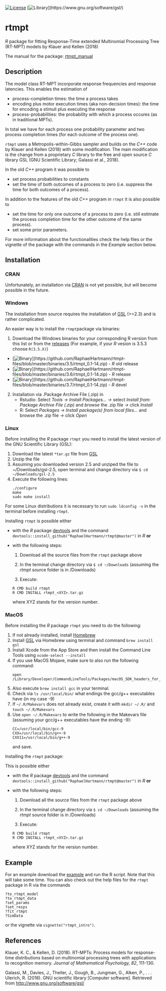 [![License](https://img.shields.io/badge/license-GPL(>=2)-C11B17.svg)](http://www.gnu.org/licenses/gpl-2.0.html)
[![Library](https://img.shields.io/badge/library-GSL(>=2.3)-C11B17.svg)](https://www.gnu.org/software/gsl/)

# rtmpt
*R* package for fitting Response-Time extended Multinomial Processing Tree (RT-MPT) models by Klauer and Kellen (2018)

The manual for the package: [rtmpt_manual](https://github.com/RaphaelHartmann/rtmpt-files/blob/master/rtmpt-manual.pdf)

## Description

The model class RT-MPT incorporate response frequencies and response latencies. This enables the estimation of 
* process-completion times: the time a process takes
* encoding plus motor execution times (aka non-decision times): the time for encoding a stimuli plus executing the response
* process-probabilities: the probability with which a process occures (as in traditional MPTs).

In total we have for each process one probability parameter and two process completion times (for each outcome of the process one).

`rtmpt` uses a Metropolis-within-Gibbs sampler and builds on the *C++* code by Klauer and Kellen (2018) with some modification. The main modification is the change from a proprietary *C* library to the free and open source *C* library GSL (GNU Scientific Library; Galassi et al., 2018).

In the old *C++* program it was possible to
* set process probabilities to constants
* set the time of both outcomes of a process to zero (i.e. suppress the time for both outcomes of a process).

In addition to the features of the old *C++* program in `rtmpt` it is also possible to 
* set the time for only one outcome of a process to zero (i.e. still estimate the process completion time for the other outcome of the same process).
* set some prior parameters.

For more information about the functionalities check the help files or the vignette of the package with the commands in the *Example* section below.

## Installation

### CRAN
Unfortunately, an installation via [CRAN](https://cran.r-project.org/) is not yet possible, but will become possible in the future.

### Windows <!-- <img src="http://de.fordesigner.com/imguploads/Image/cjbc/zcool/png20080526/1211779560.png" width="30" hspace="20" style="border:0px"> -->

The installation from source requires the installation of [GSL](https://www.gnu.org/software/gsl/) (>=2.3) and is rather complicated.

An easier way is to install the `rtmpt`package via binaries:
1. Download the Windows binaries for your corresponding R version from this list or from the [releases](https://github.com/RaphaelHartmann/rtmpt/releases) (For example, if your *R* vesion is 3.5.3 choose `R(3.5.X)`)
* [![Binary](https://img.shields.io/badge/binaries-R(3.5.X)-blue.svg)](https://github.com/RaphaelHartmann/rtmpt-files/blob/master/binaries/3.5/rtmpt_0.1-14.zip) - *R* old release
* [![Binary](https://img.shields.io/badge/binaries-R(3.6.X)-blue.svg)](https://github.com/RaphaelHartmann/rtmpt-files/blob/master/binaries/3.6/rtmpt_0.1-14.zip) - *R* release
* [![Binary](https://img.shields.io/badge/binaries-R(3.7.X)-blue.svg)](https://github.com/RaphaelHartmann/rtmpt-files/blob/master/binaries/3.7/rtmpt_0.1-14.zip) - *R* devel
2. Installation via .Package Archive File (.zip) in
    * Rstudio: Select *Tools -> Install Packages... ->* select *Install from: Package Archive File (.zip)* and *browse* the .zip file *->* click *Install*
    * R: Select *Packages -> Install package(s) from local files...* and browse the .zip file *->* click *Open*

### Linux <!-- <img src="https://maxcdn.icons8.com/Share/icon/Operating_Systems/linux1600.png" width="30" hspace="20" style="border:0px"> -->

Before installing the *R* package `rtmpt` you need to install the latest version of the GNU Scientific Library (GSL):
1. Download the latest `*tar.gz` file from [GSL](http://ftpmirror.gnu.org/gsl/)
2. Unzip the file
3. Assuming you downloaded version 2.5 and unziped the file to ~/Downloads/gsl-2.5, open terminal and change directory via ```$ cd ~/Downloads/gsl-2.5```
4. Execute the following lines:
    ```
    ./configure
    make
    sudo make install
    ```
For some Linux distributions it is necessary to run `sudo ldconfig -v` in the terminal before installing `rtmpt`.

Installing `rtmpt` is possible either 

- with the *R* package [devtools](https://cran.r-project.org/web/packages/devtools/index.html) and the command `devtools::install_github("RaphaelHartmann/rtmpt@master")` in *R* **or** 
- with the following steps:
  
    1. Download all the source files from the `rtmpt` package above
  
    2. In the terminal change directory via `$ cd ~/Downloads` (assuming the *rtmpt* source folder is in /Downloads)
  
    3. Execute:
    ```
    R CMD build rtmpt
    R CMD INSTALL rtmpt_<XYZ>.tar.gz
    ```
    where XYZ stands for the version number.

### MacOS <!-- <img src="https://maxcdn.icons8.com/Color/PNG/512/Operating_Systems/mac_os_copyrighted-512.png" width="30" hspace="20" style="border:0px"> -->
Before installing the *R* package `rtmpt` you need to do the following:
1. If not already installed, install [Homebrew](https://brew.sh/)
2. Install [GSL](https://www.gnu.org/software/gsl/) via Homebrew using terminal and command `brew install gsl`
3. Install Xcode from the App Store and then install the Command Line Tools using `xcode-select --install`
4. If you use MacOS Mojave, make sure to also run the following command:
    ```
    open /Library/Developer/CommandLineTools/Packages/macOS_SDK_headers_for_macOS_10.14.pkg
    ```
5. Also execute `brew install gcc` in your terminal.
6. Check via `ls /usr/local/bin/` what endings the gcc/g++ executables have (in my case -9)
7. If `~/.R/Makevars` does not already exist, create it with `mkdir ~/.R/` and `touch ~/.R/Makevars`
8. Use `open ~/.R/Makevars` to write the following in the Makevars file (assuming your gcc/g++ executables have the ending -9):
    ```
    CC=/usr/local/bin/gcc-9
    CXX=/usr/local/bin/g++-9
    CXX11=/usr/local/bin/g++-9
    ```
    and save.

Installing the `rtmpt` package:

This is possible either

- with the *R* package [devtools](https://cran.r-project.org/web/packages/devtools/index.html) and the command `devtools::install_github("RaphaelHartmann/rtmpt@master")` in *R* **or** 
- with the following steps:
  
    1. Download all the source files from the `rtmpt` package above
  
    2. In the terminal change directory via `$ cd ~/Downloads` (assuming the *rtmpt* source folder is in /Downloads)
  
    3. Execute:
    ```
    R CMD build rtmpt
    R CMD INSTALL rtmpt_<XYZ>.tar.gz
    ```
    where XYZ stands for the version number.

## Example
For an example download the [example](https://github.com/RaphaelHartmann/rtmpt-files/blob/master/an_example.zip) and run the R script. Note that this will take some time. You can also check out the help files for the `rtmpt` package in R via the commands
```
?to_rtmpt_model
?to_rtmpt_data
?set_params
?set_resps
?fit_rtmpt
?SimData
```
or the vignette via `vignette("rtmpt_intro")`.

## References
Klauer, K. C., & Kellen, D. (2018). RT-MPTs: Process models for response-time distributions based on multinomial processing trees with applications to recognition memory. *Journal of Mathematical Psychology, 82*, 111-130.

Galassi, M., Davies, J., Theiler, J., Gough, B., Jungman, G., Alken, P., . . . Ulerich, R. (2018). GNU scientific library [Computer software]. Retrieved from http://www.gnu.org/software/gsl/
